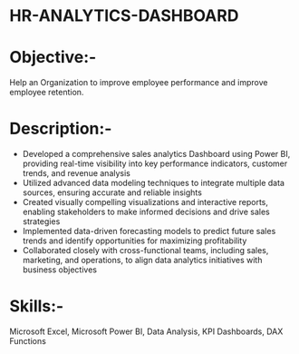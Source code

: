# HR-ANALYTICS-DASHBOARD
# Objective:-
Help an Organization to improve employee performance and improve employee retention.
# Description:-
* Developed a comprehensive sales analytics Dashboard using Power BI, providing real-time visibility into key performance indicators, customer trends, and revenue analysis
* Utilized advanced data modeling techniques to integrate multiple data sources, ensuring accurate and reliable insights
* Created visually compelling visualizations and interactive reports, enabling stakeholders to make informed decisions and drive sales strategies
* Implemented data-driven forecasting models to predict future sales trends and identify opportunities for maximizing profitability
* Collaborated closely with cross-functional teams, including sales, marketing, and operations, to align data analytics initiatives with business objectives
# Skills:-
Microsoft Excel, Microsoft Power BI, Data Analysis, KPI Dashboards, DAX Functions
